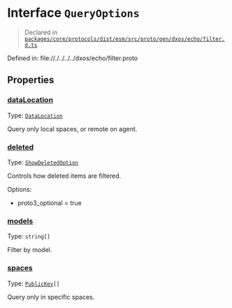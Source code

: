 # Interface `QueryOptions`
> Declared in [`packages/core/protocols/dist/esm/src/proto/gen/dxos/echo/filter.d.ts`]()

Defined in:
   file://./../../../dxos/echo/filter.proto
## Properties
### [dataLocation]()
Type: <code>[DataLocation](/api/@dxos/react-client/enums#DataLocation)</code>

Query only local spaces, or remote on agent.

### [deleted]()
Type: <code>[ShowDeletedOption](/api/@dxos/react-client/enums#ShowDeletedOption)</code>

Controls how deleted items are filtered.

Options:
  - proto3_optional = true

### [models]()
Type: <code>string[]</code>

Filter by model.

### [spaces]()
Type: <code>[PublicKey](/api/@dxos/react-client/classes/PublicKey)[]</code>

Query only in specific spaces.

    
